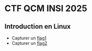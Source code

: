# CTF QCM INSI 2025
## Introduction en Linux
* Capturer un [flag1](https://github.com/SitrakaResearchAndPOC/CTF_INSI_2025/blob/main/flag1.md)
* Capturer un [flag2](https://github.com/SitrakaResearchAndPOC/CTF_INSI_2025/blob/main/flag1.md) 

